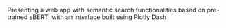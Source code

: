 Presenting a web app with semantic search functionalities based on pre-trained sBERT, with an interface built using Plotly Dash
